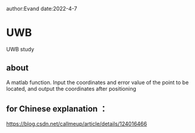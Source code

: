 author:Evand
date:2022-4-7
# UWB
UWB study
## about
A matlab function. Input the coordinates and error value of the point to be located, and output the coordinates after positioning
## for Chinese explanation ：
https://blog.csdn.net/callmeup/article/details/124016466
